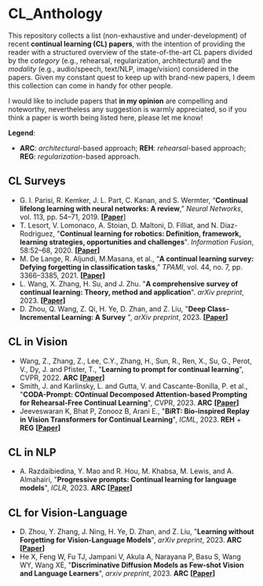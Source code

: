 # CL_Anthology

This repository collects a list (non-exhaustive and under-development) of recent **continual learning (CL) papers**, with the intention of providing the reader with a structured overview of the state-of-the-art CL papers divided by the *category* (e.g., rehearsal, regularization, architectural) and the *modality*  (e.g., audio/speech, text/NLP, image/vision) considered in the papers. Given my constant quest to keep up with brand-new papers, I deem this collection can come in handy for other people. 

I would like to include papers that **in my opinion** are compelling and noteworthy, nevertheless any suggestion is warmly appreciated, so if you think a paper is worth being listed here, please let me know!

**Legend**:
- **ARC**: *architectural*-based approach; **REH**: *rehearsal*-based approach; **REG**: *regularization*-based approach.

## CL Surveys

- G. I. Parisi, R. Kemker, J. L. Part, C. Kanan, and S. Wermter, “**Continual lifelong learning with neural networks: A review**,” *Neural Networks*, vol. 113, pp. 54–71, 2019. **[[Paper](https://arxiv.org/abs/1802.07569)**]
- T. Lesort, V. Lomonaco, A. Stoian, D. Maltoni, D. Filliat, and N. Diaz-Rodriguez, "**Continual learning for
robotics: Definition, framework, learning strategies, opportunities and challenges**". *Information Fusion*, 58:52–68, 2020. **[[Paper](https://www.sciencedirect.com/science/article/abs/pii/S1566253519307377)]**
- M. De Lange, R. Aljundi, M.Masana, et al., “**A continual learning survey: Defying forgetting in classification tasks**,” *TPAMI*, vol. 44, no. 7, pp. 3366–3385, 2021. **[[Paper](https://arxiv.org/abs/1909.08383)]**
- L. Wang, X. Zhang, H. Su, and J. Zhu. "**A comprehensive survey of continual learning: Theory, method and application**". *arXiv preprint*, 2023. **[[Paper](https://arxiv.org/abs/2302.00487)]**
- D. Zhou, Q. Wang, Z. Qi, H. Ye, D. Zhan, and Z. Liu, "**Deep Class-Incremental Learning: A Survey**
", *arXiv preprint*, 2023. **[[Paper](https://arxiv.org/abs/2302.03648)]**

## CL in Vision

- Wang, Z., Zhang, Z., Lee, C.Y., Zhang, H., Sun, R., Ren, X., Su, G., Perot, V., Dy, J. and Pfister, T., "**Learning to prompt for continual learning**", CVPR, 2022. **ARC** **[[Paper](https://arxiv.org/abs/2112.08654)]**
- Smith, J. and Karlinsky, L. and Gutta, V. and Cascante-Bonilla, P. et al., "**CODA-Prompt: COntinual Decomposed Attention-based Prompting for Rehearsal-Free Continual Learning**", CVPR, 2023. **ARC** **[[Paper](https://arxiv.org/abs/2211.13218)]**
- Jeeveswaran K, Bhat P, Zonooz B, Arani E., "**BiRT: Bio-inspired Replay in Vision Transformers for Continual Learning**", *ICML*, 2023. **REH** + **REG** **[[Paper](https://arxiv.org/abs/2305.04769)]**

## CL in NLP

- A. Razdaibiedina, Y. Mao and R. Hou, M. Khabsa, M. Lewis, and A. Almahairi, "**Progressive prompts: Continual learning for language models**", *ICLR*, 2023. **ARC** **[[Paper](https://arxiv.org/abs/2301.12314)]**


## CL for Vision-Language

- D. Zhou, Y. Zhang, J. Ning, H. Ye, D. Zhan, and Z. Liu, "**Learning without Forgetting for Vision-Language Models**", *arXiv preprint*, 2023. **ARC** **[[Paper](https://arxiv.org/abs/2305.19270)]**
- He X, Feng W, Fu TJ, Jampani V, Akula A, Narayana P, Basu S, Wang WY, Wang XE, "**Discriminative Diffusion Models as Few-shot Vision and Language Learners**", *arxiv preprint*, 2023. **ARC** **[[Paper](https://arxiv.org/abs/2305.10722)]**

